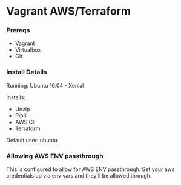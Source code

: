 # Vagrant AWS/Terraform

### Prereqs
- Vagrant
- Virtualbox
- Git 

### Install Details
Running: Ubuntu 16.04 - Xenial

Installs:
- Unzip
- Pip3
- AWS Cli
- Terraform

Default user: ubuntu

### Allowing AWS ENV passthrough

This is configured to allow for AWS ENV passthrough. Set your aws credentials up via env vars and they'll be allowed through.
